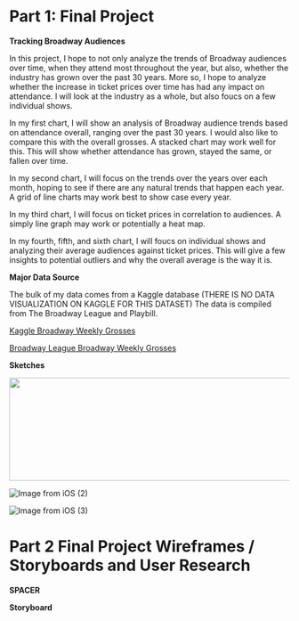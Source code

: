 # Part 1: Final Project
**Tracking Broadway Audiences**

In this project, I hope to not only analyze the trends of Broadway audiences over time, when they attend most throughout the year, but also, whether the industry has grown over the past 30 years. More so, I hope to analyze whether the increase in ticket prices over time has had any impact on attendance. I will look at the industry as a whole, but also foucs on a few individual shows. 

In my first chart, I will show an analysis of Broadway audience trends based on attendance overall, ranging over the past 30 years. I would also like to compare this with the overall grosses. A stacked chart may work well for this. This will show whether attendance has grown, stayed the same, or fallen over time. 

In my second chart, I will focus on the trends over the years over each month, hoping to see if there are any natural trends that happen each year. A grid of line charts may work best to show case every year. 

In my third chart, I will focus on ticket prices in correlation to audiences. A simply line graph may work or potentially a heat map.

In my fourth, fifth, and sixth chart, I will foucs on individual shows and analyzing their average audiences against ticket prices. This will give a few insights to potential outliers and why the overall average is the way it is. 

**Major Data Source**

The bulk of my data comes from a Kaggle database (THERE IS NO DATA VISUALIZATION ON KAGGLE FOR THIS DATASET)
The data is compiled from The Broadway League and Playbill. 

<a href="https://www.kaggle.com/jessemostipak/broadway-weekly-grosses" title="Kaggle Broadway Weekly Grosses"> Kaggle Broadway Weekly Grosses </a>

<a href="https://www.broadwayleague.com/research/grosses-broadway-nyc/" title="Broadway League Broadway Weekly Grosses"> Broadway League Broadway Weekly Grosses </a>

**Sketches**

<img src="https://bwaystrategicdata.weebly.com/uploads/1/3/7/5/137582556/9-11-seats-sold_orig.jpg" width="595" height="185">

![Image from iOS (2)](https://user-images.githubusercontent.com/92415820/154300948-62e62e02-030c-42a2-bff7-9326b05c9ca4.jpg)

![Image from iOS (3)](https://user-images.githubusercontent.com/92415820/154302640-d30b880d-240d-47e6-9bea-6a07d1a45232.jpg)

# Part 2 Final Project Wireframes / Storyboards and User Research

<div class='tableauPlaceholder' id='viz1645515922511' style='position: relative'><object class='tableauViz'  style='display:none;'><param name='host_url' value='https%3A%2F%2Fpublic.tableau.com%2F' /> <param name='embed_code_version' value='3' /> <param name='site_root' value='' /><param name='name' value='BroadwaySeatsSoldvsTicketPrices&#47;IndustrySeatsvs_Prices' /><param name='tabs' value='yes' /><param name='toolbar' value='yes' /><param name='animate_transition' value='yes' /><param name='display_static_image' value='yes' /><param name='display_spinner' value='yes' /><param name='display_overlay' value='yes' /><param name='display_count' value='yes' /><param name='language' value='en-US' /></object></div><script type='text/javascript'>var divElement = document.getElementById('viz1645515922511');var vizElement = divElement.getElementsByTagName('object')[0];vizElement.style.width='100%';vizElement.style.height=(divElement.offsetWidth*0.75)+'px';var scriptElement = document.createElement('script');scriptElement.src = 'https://public.tableau.com/javascripts/api/viz_v1.js';vizElement.parentNode.insertBefore(scriptElement, vizElement);</script>


**SPACER**

<div class='tableauPlaceholder' id='viz1645516124543' style='position: relative'><object class='tableauViz'  style='display:none;'><param name='host_url' value='https%3A%2F%2Fpublic.tableau.com%2F' /> <param name='embed_code_version' value='3' /> <param name='site_root' value='' /><param name='name' value='AverageOverallBwayGrosses&#47;Sheet1' /><param name='tabs' value='no' /><param name='toolbar' value='yes' /><param name='animate_transition' value='yes' /><param name='display_static_image' value='yes' /><param name='display_spinner' value='yes' /><param name='display_overlay' value='yes' /><param name='display_count' value='yes' /><param name='language' value='en-US' /></object></div><script type='text/javascript'>var divElement = document.getElementById('viz1645516124543');var vizElement = divElement.getElementsByTagName('object')[0];vizElement.style.width='100%';vizElement.style.height=(divElement.offsetWidth*0.75)+'px';var scriptElement = document.createElement('script');scriptElement.src = 'https://public.tableau.com/javascripts/api/viz_v1.js'; vizElement.parentNode.insertBefore(scriptElement, vizElement);</script>


**Storyboard**
